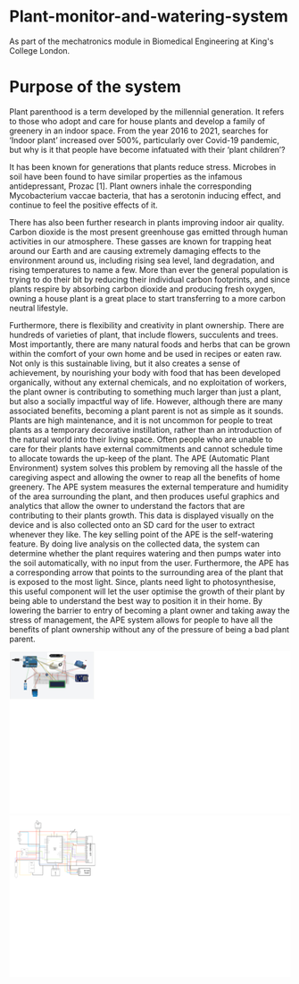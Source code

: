 # Plant-monitor-and-watering-system

As part of the mechatronics module in Biomedical Engineering at King's College London.

# Purpose of the system
Plant parenthood is a term developed by the millennial generation. It refers to those who 
adopt and care for house plants and develop a family of greenery in an indoor space. From 
the year 2016 to 2021, searches for ‘Indoor plant’ increased over 500%, particularly over 
Covid-19 pandemic, but why is it that people have become infatuated with their ‘plant 
children’?

It has been known for generations that plants reduce stress. Microbes in soil have been found 
to have similar properties as the infamous antidepressant, Prozac [1]. Plant owners inhale the 
corresponding Mycobacterium vaccae bacteria, that has a serotonin inducing effect, and 
continue to feel the positive effects of it.

There has also been further research in plants improving indoor air quality. Carbon dioxide is 
the most present greenhouse gas emitted through human activities in our atmosphere. These 
gasses are known for trapping heat around our Earth and are causing extremely damaging 
effects to the environment around us, including rising sea level, land degradation, and rising 
temperatures to name a few. More than ever the general population is trying to do their bit by 
reducing their individual carbon footprints, and since plants respire by absorbing carbon 
dioxide and producing fresh oxygen, owning a house plant is a great place to start transferring 
to a more carbon neutral lifestyle.

Furthermore, there is flexibility and creativity in plant ownership. There are hundreds of 
varieties of plant, that include flowers, succulents and trees. Most importantly, there are many 
natural foods and herbs that can be grown within the comfort of your own home and be used 
in recipes or eaten raw. Not only is this sustainable living, but it also creates a sense of 
achievement, by nourishing your body with food that has been developed organically, without any external chemicals, and no exploitation of workers, the plant owner is 
contributing to something much larger than just a plant, but also a socially impactful way of 
life.
However, although there are many associated benefits, becoming a plant parent is not as 
simple as it sounds. Plants are high maintenance, and it is not uncommon for people to treat 
plants as a temporary decorative instillation, rather than an introduction of the natural world 
into their living space. Often people who are unable to care for their plants have external 
commitments and cannot schedule time to allocate towards the up-keep of the plant. The APE
(Automatic Plant Environment) system solves this problem by removing all the hassle of the 
caregiving aspect and allowing the owner to reap all the benefits of home greenery.
The APE system measures the external temperature and humidity of the area surrounding the 
plant, and then produces useful graphics and analytics that allow the owner to understand the 
factors that are contributing to their plants growth. This data is displayed visually on the 
device and is also collected onto an SD card for the user to extract whenever they like. The 
key selling point of the APE is the self-watering feature. By doing live analysis on the 
collected data, the system can determine whether the plant requires watering and then pumps 
water into the soil automatically, with no input from the user. Furthermore, the APE has a 
corresponding arrow that points to the surrounding area of the plant that is exposed to the 
most light. Since, plants need light to photosynthesise, this useful component will let the user 
optimise the growth of their plant by being able to understand the best way to position it in 
their home.
By lowering the barrier to entry of becoming a plant owner and taking away the stress of 
management, the APE system allows for people to have all the benefits of plant ownership
without any of the pressure of being a bad plant parent.

![Wiring Diagram](https://github.com/remytr/Plant-monitor-and-watering-system/blob/main/wiringDiagram.png?raw=true)
![Circuit Diagram](https://github.com/remytr/Plant-monitor-and-watering-system/blob/main/circuitDiagram.png?raw=true)


